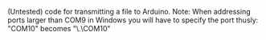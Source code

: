 (Untested) code for transmitting a file to Arduino. Note: When addressing ports larger than COM9 in Windows you will have to specify the port thusly: "COM10" becomes "\\.\COM10"